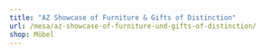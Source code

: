 ```yaml
---
title: "AZ Showcase of Furniture & Gifts of Distinction"
url: /mesa/az-showcase-of-furniture-und-gifts-of-distinction/
shop: Möbel
---
```


